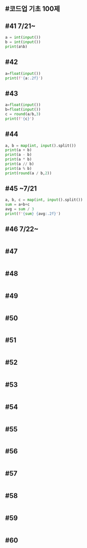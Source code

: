 #코드업 기초 100제
---


## #41 7/21~
``` python
a = int(input())
b = int(input())
print(a%b)
```

## #42
``` python
a=float(input())
print(f'{a:.2f}')
```

## #43
``` python
a=float(input())
b=float(input())
c = round(a/b,3)
print(f'{c}')
```

## #44
``` python
a, b = map(int, input().split())
print(a + b)
print(a - b)
print(a * b)
print(a // b)
print(a % b)
print(round(a / b,2))
```

## #45 ~7/21
``` python
a, b, c = map(int, input().split())
sum = a+b+c
avg = sum / 3
print(f'{sum} {avg:.2f}')
```

## #46 7/22~
``` python

```

## #47
``` python

```

## #48
``` python

```

## #49
``` python

```

## #50
``` python

```

## #51
``` python

```

## #52
``` python

```

## #53
``` python

```

## #54
``` python

```

## #55
``` python

```

## #56
``` python

```

## #57
``` python

```

## #58
``` python

```

## #59
``` python

```

## #60
``` python

```